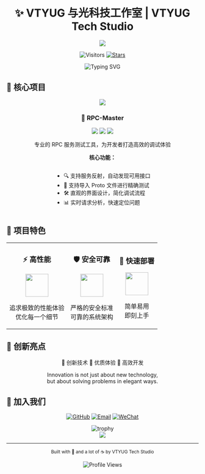 <div>

<div align="center">
  
# ✨ VTYUG 与光科技工作室 | VTYUG Tech Studio

<img src="https://capsule-render.vercel.app/api?type=waving&color=gradient&height=200&section=header&text=VTYUG%20Tech&fontSize=80&fontAlignY=35&animation=twinkling&desc=Illuminate%20the%20Future&descAlignY=50"/>

![Visitors](https://visitor-badge.laobi.icu/badge?page_id=vtyug.studio)
[![Stars](https://img.shields.io/github/stars/vtyug?style=social)](https://github.com/vtyug)

<p>
  <img src="https://readme-typing-svg.herokuapp.com?font=Fira+Code&pause=1000&color=00C2FF&center=true&vCenter=true&width=435&lines=不断探索技术的边界;创造优雅的解决方案;让复杂变得简单" alt="Typing SVG" />
</p>

</div>

## 🎯 核心项目

<div align="center">
<a href="#">
  <img src="https://github-readme-stats.vercel.app/api/pin/?username=vtyug&repo=rpc-master&theme=radical" />
</a>
</div>

<div align="center">
  <h3>🔧 RPC-Master</h3>
  <p>
    <a href="#"><img src="https://img.shields.io/badge/状态-开源项目-green?style=for-the-badge"></a>
    <a href="#"><img src="https://img.shields.io/badge/开源-MIT-blue?style=for-the-badge"></a>
    <a href="#"><img src="https://img.shields.io/badge/RPC-Protobuf-orange?style=for-the-badge"></a>
  </p>
  <p>专业的 RPC 服务测试工具，为开发者打造高效的调试体验</p>
  <div>
    <p><strong>核心功能：</strong></p>
    <ul align="left" style="display: inline-block;">
      <li>🔍 支持服务反射，自动发现可用接口</li>
      <li>📝 支持导入 Proto 文件进行精确测试</li>
      <li>🛠️ 直观的界面设计，简化调试流程</li>
      <li>📊 实时请求分析，快速定位问题</li>
    </ul>
  </div>
</div>

## 🌈 项目特色

<div align="center">
<table>
  <tr>
    <td>
      <div align="center">
        <h3>⚡️ 高性能</h3>
        <p align="center">
          <img width="60" src="https://media.giphy.com/media/3oKIPEqDGUULpEU0aQ/giphy.gif" />
        </p>
        <p>追求极致的性能体验<br>优化每一个细节</p>
      </div>
    </td>
    <td>
      <div align="center">
        <h3>🛡️ 安全可靠</h3>
        <p align="center">
          <img width="60" src="https://media.giphy.com/media/2y98KScHKeaQM/giphy.gif" />
        </p>
        <p>严格的安全标准<br>可靠的系统架构</p>
      </div>
    </td>
    <td>
      <div align="center">
        <h3>🚀 快速部署</h3>
        <p align="center">
          <img width="60" src="https://media.giphy.com/media/3oKIPweZXYYUe4kZUI/giphy.gif" />
        </p>
        <p>简单易用<br>即刻上手</p>
      </div>
    </td>
  </tr>
</table>
</div>

## 🎨 创新亮点

<div align="center">
  <p>🔮 创新技术 🎯 优质体验 🚀 高效开发</p>
  <p>Innovation is not just about new technology,<br>but about solving problems in elegant ways.</p>
</div>

## 🌟 加入我们

<div align="center">

[![GitHub](https://img.shields.io/badge/GitHub-181717?style=for-the-badge&logo=github&logoColor=white)](https://github.com/vtyug)
[![Email](https://img.shields.io/badge/Email-D14836?style=for-the-badge&logo=gmail&logoColor=white)](mailto:contact@vtyug.com)
[![WeChat](https://img.shields.io/badge/WeChat-07C160?style=for-the-badge&logo=wechat&logoColor=white)](https://your-wechat-qr-code)

<img src="https://github-profile-trophy.vercel.app/?username=vtyug&theme=radical&row=1&column=6" alt="trophy" />

</div>

<div align="center">
  <img src="https://github-readme-streak-stats.herokuapp.com/?user=vtyug&theme=radical" />
</div>

---

<div align="center">
  <sub>Built with 💖 and a lot of ☕️ by VTYUG Tech Studio</sub>
  
  ![Profile Views](https://komarev.com/ghpvc/?username=vtyug&color=blueviolet)
</div>

</div>

